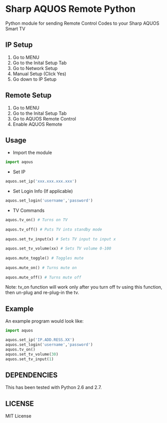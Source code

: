 # Sharp AQUOS Remote Python

Python module for sending Remote Control Codes to your Sharp AQUOS Smart TV

## IP Setup

1. Go to MENU
2. Go to the Inital Setup Tab
3. Go to Network Setup
4. Manual Setup (Click Yes)
5. Go down to IP Setup

## Remote Setup

1. Go to MENU
2. Go to the Inital Setup Tab
3. Go to AQUOS Remote Control
4. Enable AQUOS Remote 

## Usage

* Import the module

```python
import aqous
```
* Set IP

```python
aquos.set_ip('xxx.xxx.xxx.xxx')
```

* Set Login Info (If applicable)

```python
aquos.set_login('username','password')
```

* TV Commands

```python
aquos.tv_on() # Turns on TV 
	
aquos.tv_off() # Puts TV into standby mode
	
aquos.set_tv_input(x) # Sets TV input to input x
	
aquos.set_tv_volume(xx) # Sets TV volume 0-100
	
aquos.mute_toggle() # Toggles mute
	
aquos.mute_on() # Turns mute on
	
aquos.mute_off() # Turns mute off
```
Note: tv_on function will work only after you turn off tv using this function, then un-plug and re-plug-in the tv.

## Example

An example program would look like:

```python
import aquos

aquos.set_ip('IP.ADD.RESS.XX')
aquos.set_login('username','password')
aquos.tv_on()
aquos.set_tv_volume(30)
aquos.set_tv_input(1)
```

## DEPENDENCIES

This has been tested with Python 2.6 and 2.7.

## LICENSE

MIT License
